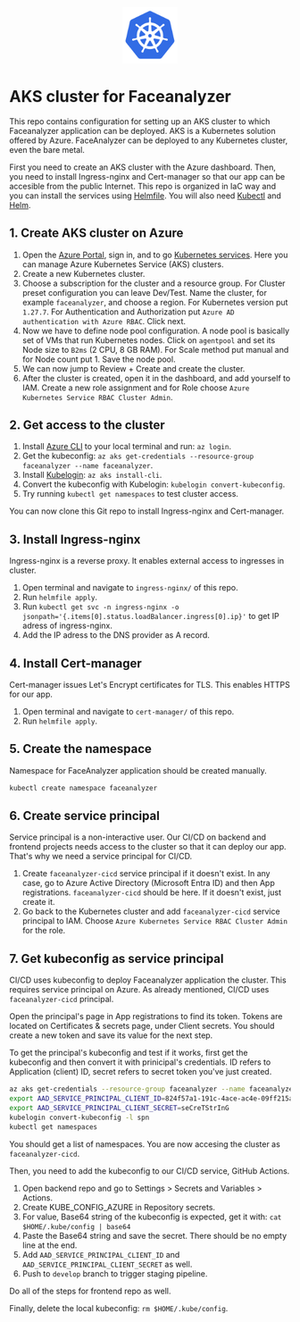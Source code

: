 <p align="center">
    <img src="https://github.com/cncf/artwork/blob/main/projects/kubernetes/icon/color/kubernetes-icon-color.png" width="20%">
</p>

# AKS cluster for Faceanalyzer

This repo contains configuration for setting up an AKS cluster to which Faceanalyzer application can be deployed. AKS is a Kubernetes solution offered by Azure. FaceAnalyzer can be deployed to any Kubernetes cluster, even the bare metal.

First you need to create an AKS cluster with the Azure dashboard. Then, you need to install Ingress-nginx and Cert-manager so that our app can be accesible from the public Internet. This repo is organized in IaC way and you can install the services using [Helmfile](https://github.com/helmfile/helmfile). You will also need [Kubectl](https://kubernetes.io/docs/tasks/tools/) and [Helm](https://helm.sh/docs/intro/install/).

## 1. Create AKS cluster on Azure

1. Open the [Azure Portal](https://azure.microsoft.com/en-us/get-started/azure-portal), sign in, and to go [Kubernetes services](https://portal.azure.com/#view/HubsExtension/BrowseResource/resourceType/Microsoft.ContainerService%2FmanagedClusters). Here you can manage Azure Kubernetes Service (AKS) clusters.
2. Create a new Kubernetes cluster.
3. Choose a subscription for the cluster and a resource group. For Cluster preset configuration you can leave Dev/Test. Name the cluster, for example `faceanalyzer`, and choose a region. For Kubernetes version put `1.27.7`. For Authentication and Authorization put `Azure AD authentication with Azure RBAC`. Click next.
4. Now we have to define node pool configuration. A node pool is basically set of VMs that run Kubernetes nodes. Click on `agentpool` and set its Node size to `B2ms` (2 CPU, 8 GB RAM). For Scale method put manual and for Node count put 1. Save the node pool.
5. We can now jump to Review + Create and create the cluster.
6. After the cluster is created, open it in the dashboard, and add yourself to IAM. Create a new role assignment and for Role choose `Azure Kubernetes Service RBAC Cluster Admin`.

## 2. Get access to the cluster

1. Install [Azure CLI](https://learn.microsoft.com/en-us/cli/azure/install-azure-cli) to your local terminal and run: `az login`.
1. Get the kubeconfig: `az aks get-credentials --resource-group faceanalyzer --name faceanalyzer`.
2. Install [Kubelogin](https://github.com/Azure/kubelogin): `az aks install-cli`.
2. Convert the kubeconfig with Kubelogin: `kubelogin convert-kubeconfig`.
2. Try running `kubectl get namespaces` to test cluster access.

You can now clone this Git repo to install Ingress-nginx and Cert-manager.

## 3. Install Ingress-nginx

Ingress-nginx is a reverse proxy. It enables external access to ingresses in cluster.

1. Open terminal and navigate to `ingress-nginx/` of this repo.
2. Run `helmfile apply`.
3. Run `kubectl get svc -n ingress-nginx -o jsonpath='{.items[0].status.loadBalancer.ingress[0].ip}'` to get IP adress of ingress-nginx.
4. Add the IP adress to the DNS provider as A record.

## 4. Install Cert-manager

Cert-manager issues Let's Encrypt certificates for TLS. This enables HTTPS for our app.

1. Open terminal and navigate to `cert-manager/` of this repo.
2. Run `helmfile apply`.

## 5. Create the namespace

Namespace for FaceAnalyzer application should be created manually.

```bash
kubectl create namespace faceanalyzer
```

## 6. Create service principal

Service principal is a non-interactive user. Our CI/CD on backend and frontend projects needs access to the cluster so that it can deploy our app. That's why we need a service principal for CI/CD.

1. Create `faceanalyzer-cicd` service principal if it doesn't exist. In any case, go to Azure Active Directory (Microsoft Entra ID) and then App registrations. `faceanalyzer-cicd` should be here. If it doesn't exist, just create it.
2. Go back to the Kubernetes cluster and add `faceanalyzer-cicd` service principal to IAM. Choose `Azure Kubernetes Service RBAC Cluster Admin` for the role.

## 7. Get kubeconfig as service principal

CI/CD uses kubeconfig to deploy Faceanalyzer application the cluster. This requires service principal on Azure. As already mentioned, CI/CD uses `faceanalyzer-cicd` principal.

Open the principal's page in App registrations to find its token. Tokens are located on Certificates & secrets page, under Client secrets. You should create a new token and save its value for the next step.

To get the principal's kubeconfig and test if it works, first get the kubeconfig and then convert it with prinicipal's credentials. ID refers to Application (client) ID, secret refers to secret token you've just created.

```bash
az aks get-credentials --resource-group faceanalyzer --name faceanalyzer
export AAD_SERVICE_PRINCIPAL_CLIENT_ID=824f57a1-191c-4ace-ac4e-09ff215a7cfe
export AAD_SERVICE_PRINCIPAL_CLIENT_SECRET=seCreTStrInG
kubelogin convert-kubeconfig -l spn
kubectl get namespaces
```

You should get a list of namespaces. You are now accesing the cluster as `faceanalyzer-cicd`.

Then, you need to add the kubeconfig to our CI/CD service, GitHub Actions.

1. Open backend repo and go to Settings > Secrets and Variables > Actions.
2. Create KUBE_CONFIG_AZURE in Repository secrets.
3. For value, Base64 string of the kubeconfig is expected, get it with: `cat $HOME/.kube/config | base64`
4. Paste the Base64 string and save the secret. There should be no empty line at the end.
5. Add `AAD_SERVICE_PRINCIPAL_CLIENT_ID` and `AAD_SERVICE_PRINCIPAL_CLIENT_SECRET` as well.
6. Push to `develop` branch to trigger staging pipeline.

Do all of the steps for frontend repo as well.

Finally, delete the local kubeconfig: `rm $HOME/.kube/config`.